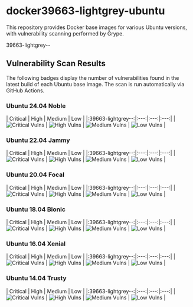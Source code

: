 # docker39663-lightgrey-ubuntu

This repository provides Docker base images for various Ubuntu versions, with vulnerability scanning performed by Grype.

39663-lightgrey--

## Vulnerability Scan Results

The following badges display the number of vulnerabilities found in the latest build of each Ubuntu base image. The scan is run automatically via GitHub Actions.

### Ubuntu 24.04 Noble

| Critical | High | Medium | Low |
|:39663-lightgrey--:|:---:|:---:|:---:|
| ![Critical Vulns](https://img.shields.io/badge/39663-lightgrey.svg) | ![High Vulns](https://img.shields.io/badge/0-brightgreen.svg) | ![Medium Vulns](https://img.shields.io/badge/0-brightgreen.svg) | ![Low Vulns](https://img.shields.io/badge/0-brightgreen.svg) |

### Ubuntu 22.04 Jammy

| Critical | High | Medium | Low |
|:39663-lightgrey--:|:---:|:---:|:---:|
| ![Critical Vulns](https://img.shields.io/badge/39663-lightgrey.svg) | ![High Vulns](https://img.shields.io/badge/0-brightgreen.svg) | ![Medium Vulns](https://img.shields.io/badge/0-brightgreen.svg) | ![Low Vulns](https://img.shields.io/badge/0-brightgreen.svg) |

### Ubuntu 20.04 Focal

| Critical | High | Medium | Low |
|:39663-lightgrey--:|:---:|:---:|:---:|
| ![Critical Vulns](https://img.shields.io/badge/39663-lightgrey.svg) | ![High Vulns](https://img.shields.io/badge/0-brightgreen.svg) | ![Medium Vulns](https://img.shields.io/badge/0-brightgreen.svg) | ![Low Vulns](https://img.shields.io/badge/0-brightgreen.svg) |

### Ubuntu 18.04 Bionic

| Critical | High | Medium | Low |
|:39663-lightgrey--:|:---:|:---:|:---:|
| ![Critical Vulns](https://img.shields.io/badge/39663-lightgrey.svg) | ![High Vulns](https://img.shields.io/badge/0-brightgreen.svg) | ![Medium Vulns](https://img.shields.io/badge/0-brightgreen.svg) | ![Low Vulns](https://img.shields.io/badge/0-brightgreen.svg) |

### Ubuntu 16.04 Xenial

| Critical | High | Medium | Low |
|:39663-lightgrey--:|:---:|:---:|:---:|
| ![Critical Vulns](https://img.shields.io/badge/39663-lightgrey.svg) | ![High Vulns](https://img.shields.io/badge/0-brightgreen.svg) | ![Medium Vulns](https://img.shields.io/badge/0-brightgreen.svg) | ![Low Vulns](https://img.shields.io/badge/0-brightgreen.svg) |

### Ubuntu 14.04 Trusty

| Critical | High | Medium | Low |
|:39663-lightgrey--:|:---:|:---:|:---:|
| ![Critical Vulns](https://img.shields.io/badge/39663-lightgrey.svg) | ![High Vulns](https://img.shields.io/badge/0-brightgreen.svg) | ![Medium Vulns](https://img.shields.io/badge/0-brightgreen.svg) | ![Low Vulns](https://img.shields.io/badge/0-brightgreen.svg) |
